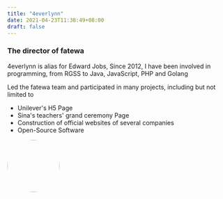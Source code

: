 ```yaml
---
title: "4everlynn"
date: 2021-04-23T11:38:49+08:00
draft: false
---
```


### The director of fatewa

<p>
4everlynn is alias for Edward Jobs,
Since 2012, I have been involved in programming, from RGSS to Java, JavaScript, PHP and Golang
</p>

<p>
Led the fatewa team and participated in many projects, including but not limited to
</p>

- Unilever's H5 Page
- Sina's teachers' grand ceremony Page
- Construction of official websites of several companies
- Open-Source Software

<img
    style="width: 120px;height:120px;border-radius: 50%"
    src="https://gimg2.baidu.com/image_search/src=http%3A%2F%2Fimg1.doubanio.com%2Fview%2Fgroup_topic%2Fl%2Fpublic%2Fp260356059.jpg&refer=http%3A%2F%2Fimg1.doubanio.com&app=2002&size=f9999,10000&q=a80&n=0&g=0n&fmt=jpeg?sec=1621864199&t=7d1681f4a06bd589c92a3738230c1259" />
